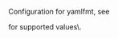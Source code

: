 Configuration for yamlfmt, see

<link xlink:href=“https://github\.com/google/yamlfmt/blob/main/docs/config-file\.md”/>
for supported values\.
